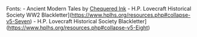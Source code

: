 Fonts:
	-  Ancient Modern Tales by [Chequered Ink](https://www.fontspace.com/chequered-ink)
	- H.P. Lovecraft Historical Society WW2 Blackletter](https://www.hplhs.org/resources.php#collapse-v5-Seven)
	- H.P. Lovecraft Historical Society Blackletter](https://www.hplhs.org/resources.php#collapse-v5-Eight)
